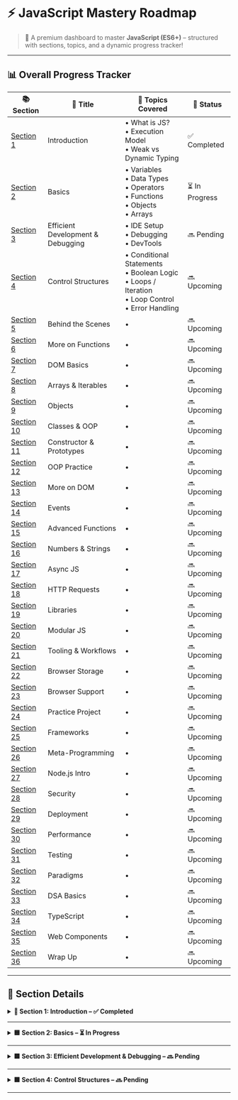 # ⚡ JavaScript Mastery Roadmap

> 🌱 A premium dashboard to master **JavaScript (ES6+)** – structured with sections, topics, and a dynamic progress tracker!

---

## 📊 Overall Progress Tracker

| 📚 Section | 🧠 Title | 🧩 Topics Covered | 🏁 Status |
|-----------|----------|------------------|-----------|
| [Section 1](#-section-1-introduction) | Introduction | • What is JS?<br>• Execution Model<br>• Weak vs Dynamic Typing | ✅ Completed | 
| [Section 2](#-section-2-basics-variables-data-types-operators--functions) | Basics | • Variables<br>• Data Types<br>• Operators<br>• Functions<br>• Objects<br>• Arrays | ⏳ In Progress | 
| [Section 3](#-section-3-efficient-development--debugging) | Efficient Development & Debugging | • IDE Setup<br>• Debugging<br>• DevTools | 🔜 Pending |
| [Section 4](#-section-3-working-with-control-structures) | Control Structures | • Conditional Statements<br>• Boolean Logic<br>• Loops / Iteration<br>• Loop Control<br>• Error Handling | 🔜 Upcoming |
| [Section 5](#-section-5-behind-the-scenes) | Behind the Scenes | •  | 🔜 Upcoming |
| [Section 6](#-section-6-more-on-functions) | More on Functions | •  | 🔜 Upcoming |
| [Section 7](#-section-7-working-with-the-dom) | DOM Basics | •  | 🔜 Upcoming |
| [Section 8](#-section-8-more-on-arrays--iterables) | Arrays & Iterables | •  | 🔜 Upcoming |
| [Section 9](#-section-9-more-on-objects) | Objects | •  | 🔜 Upcoming |
| [Section 10](#-section-10-classes--oop) | Classes & OOP | •  | 🔜 Upcoming |
| [Section 11](#-section-11-constructor-functions--prototypes) | Constructor & Prototypes | •  | 🔜 Upcoming |
| [Section 12](#-section-12-oop-practice) | OOP Practice | •  | 🔜 Upcoming |
| [Section 13](#-section-13-back-to-the-dom) | More on DOM | •  | 🔜 Upcoming |
| [Section 14](#-section-14-working-with-events) | Events | •  | 🔜 Upcoming |
| [Section 15](#-section-15-advanced-function-concepts) | Advanced Functions | •  | 🔜 Upcoming |
| [Section 16](#-section-16-numbers--strings) | Numbers & Strings | •  | 🔜 Upcoming |
| [Section 17](#-section-17-promises--callbacks) | Async JS | •  | 🔜 Upcoming |
| [Section 18](#-section-18-http-requests) | HTTP Requests | •  | 🔜 Upcoming |
| [Section 19](#-section-19-working-with-libraries) | Libraries | •  | 🔜 Upcoming |
| [Section 20](#-section-20-modular-javascript) | Modular JS | •  | 🔜 Upcoming |
| [Section 21](#-section-21-tooling--workflows) | Tooling & Workflows | •  | 🔜 Upcoming |
| [Section 22](#-section-22-browser-storage) | Browser Storage | •  | 🔜 Upcoming |
| [Section 23](#-section-23-browser-support) | Browser Support | •  | 🔜 Upcoming |
| [Section 24](#-section-24-practice-share-my-place-app) | Practice Project | •  | 🔜 Upcoming |
| [Section 25](#-section-25-frameworks) | Frameworks | •  | 🔜 Upcoming |
| [Section 26](#-section-26-meta-programming) | Meta-Programming | •  | 🔜 Upcoming |
| [Section 27](#-section-27-nodejs) | Node.js Intro | •  | 🔜 Upcoming |
| [Section 28](#-section-28-security) | Security | •  | 🔜 Upcoming |
| [Section 29](#-section-29-deploying-code) | Deployment | •  | 🔜 Upcoming |
| [Section 30](#-section-30-performance--optimizations) | Performance | •  | 🔜 Upcoming |
| [Section 31](#-section-31-testing) | Testing | •  | 🔜 Upcoming |
| [Section 32](#-section-32-programming-paradigms) | Paradigms | •  | 🔜 Upcoming |
| [Section 33](#-section-33-data-structures--algorithms) | DSA Basics | •  | 🔜 Upcoming |
| [Section 34](#-section-34-typescript-intro) | TypeScript | •  | 🔜 Upcoming |
| [Section 35](#-section-35-web-components) | Web Components | •  | 🔜 Upcoming |
| [Section 36](#-section-36-roundup--next-steps) | Wrap Up | •  | 🔜 Upcoming |

---


## 🧾 Section Details  

<details>
<summary><strong>📘 Section 1: Introduction – ✅ Completed</strong></summary>

• Introduction  
• What is JavaScript?  
• JavaScript in Action!  
• Join our Online Learning Community  
• How JavaScript Is Executed  
• Dynamic vs Weakly Typed Languages  
• JavaScript Executes In A Hosted Environment  

</details>

---

<details>
<summary><strong>🟦 Section 2: Basics – ⏳ In Progress</strong></summary>

### Variables & Constants
• Introducing Variables & Constants  
• Declaring & Defining Variables  
• Working with Variables & Operators  
• Understanding the Starting Code  
• Using Constants  

### Data Types
• Data Types: Numbers & Strings (Text)  
• More on Strings  
• Converting Data Types  
• Mixing Numbers & Strings  
• More Core Data Types!  
• undefined, null & NaN  
• The "typeof" Operator  

### Functions
• Introducing Functions  
• Adding A Custom Function  
• Returning Values  
• Splitting Code into Functions  
• Connecting all Buttons to Functions  
• Executing Functions "Indirectly"  
• "Indirect" vs "Direct" Function Execution - Summary  

### Scope & Variables
• An Introduction to Global & Local Scope  
• "Shadowed Variables"  

### Code Style & Syntax
• Code Styles, Conventions & Syntax  
• Working with Code Comments  
• More Operators!  

### Arrays & Objects
• Using Arrays  
• Creating Objects  
• Objects - Common Syntax Gotchas  
• Accessing Object Data  
• Adding a Re-Usable Function That Uses Objects  

### Scripts
• Importing Scripts Correctly with "defer" & "async"  

</details>

---

<details>
<summary><strong>🟩 Section 3: Efficient Development & Debugging – 🔜 Pending</strong></summary>

### IDE & Workflow
• Efficient Development & Debugging - An Overview  
• Configuring the IDE Look & Feel  
• Using Shortcuts  
• Working with Auto-Completion & IDE Hints  
• Installing IDE Extensions  
• Tweaking Editor Settings  
• Utilizing Different IDE Views  
• Finding Help & Working with MDN  
• How to "google" Correctly  

### JavaScript Standards
• The ECMAScript Standard  

### Debugging
• Debugging JavaScript - An Overview  
• An Error Message! No Reason To Panic!  
• Using console.log() to look "into the Code"  
• Next-Level Debugging with the Chrome Devtools & Breakpoints  
• Testing Code Changes Directly in the Devtools  

</details>

---

<details>
<summary><strong>🟩 Section 4: Control Structures – 🔜 Pending</strong></summary>

### Conditional Statements
• if, if-else, else-if  
• switch  
• Ternary Operator  
• Boolean Logic: AND, OR, Truthy/Falsy, Coercion  

### Loops / Iteration
• for, for-of, for-in  
• while, do-while  

### Loop Control
• break, continue, labeled statements  

### Error Handling
• try-catch  
• Throwing Custom Errors  

</details>

---

